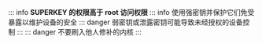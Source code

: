 ::: info
**SUPERKEY 的权限高于 root 访问权限**
::: info
使用强密钥并保护它们免受暴露以维护设备的安全
::: danger
弱密钥或泄露密钥可能导致未经授权的设备控制
:::
::: danger
不要刷入他人修补的内核
:::
